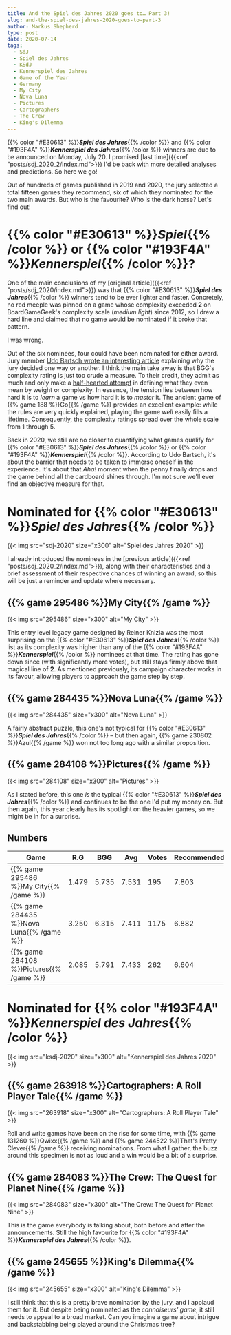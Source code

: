 ```yaml
---
title: And the Spiel des Jahres 2020 goes to… Part 3!
slug: and-the-spiel-des-jahres-2020-goes-to-part-3
author: Markus Shepherd
type: post
date: 2020-07-14
tags:
  - SdJ
  - Spiel des Jahres
  - KSdJ
  - Kennerspiel des Jahres
  - Game of the Year
  - Germany
  - My City
  - Nova Luna
  - Pictures
  - Cartographers
  - The Crew
  - King's Dilemma
---
```


{{% color "#E30613" %}}***Spiel des Jahres***{{% /color %}} and {{% color "#193F4A" %}}***Kennerspiel des Jahres***{{% /color %}} winners are due to be announced on Monday, July 20. I promised [last time]({{<ref "posts/sdj_2020_2/index.md">}}) I'd be back with more detailed analyses and predictions. So here we go!

Out of hundreds of games published in 2019 and 2020, the jury selected a total fifteen games they recommend, six of which they nominated for the two main awards. But who is the favourite? Who is the dark horse? Let's find out!


# {{% color "#E30613" %}}*Spiel*{{% /color %}} or {{% color "#193F4A" %}}*Kennerspiel*{{% /color %}}?

One of the main conclusions of my [original article]({{<ref "posts/sdj_2020/index.md">}}) was that {{% color "#E30613" %}}***Spiel des Jahres***{{% /color %}} winners tend to be ever lighter and faster. Concretely, no red meeple was pinned on a game whose complexity exceeded **2** on BoardGameGeek's complexity scale (*medium light*) since 2012, so I drew a hard line and claimed that no game would be nominated if it broke that pattern.

I was wrong.

Out of the six nominees, four could have been nominated for either award. Jury member [Udo Bartsch wrote an interesting article](https://www.spiel-des-jahres.de/rot-oder-anthrazit-spiele-im-grenzbereich/) explaining why the jury decided one way or another. I think the main take away is that BGG's complexity rating is just too crude a measure. To their credit, they admit as much and only make a [half-hearted attempt](https://boardgamegeek.com/wiki/page/Weight) in defining what they even mean by weight or complexity. In essence, the tension lies between how hard it is to *learn* a game vs how hard it is to *master* it. The ancient game of {{% game 188 %}}Go{{% /game %}} provides an excellent example: while the rules are very quickly explained, playing the game *well* easily fills a lifetime. Consequently, the complexity ratings spread over the whole scale from 1 through 5.

Back in 2020, we still are no closer to quantifying what games qualify for {{% color "#E30613" %}}***Spiel des Jahres***{{% /color %}} or {{% color "#193F4A" %}}***Kennerspiel***{{% /color %}}. According to Udo Bartsch, it's about the barrier that needs to be taken to immerse oneself in the experience. It's about that *Aha!* moment when the penny finally drops and the game behind all the cardboard shines through. I'm not sure we'll ever find an objective measure for that.


# Nominated for {{% color "#E30613" %}}*Spiel des Jahres*{{% /color %}}

{{< img src="sdj-2020" size="x300" alt="Spiel des Jahres 2020" >}}

I already introduced the nominees in the [previous article]({{<ref "posts/sdj_2020_2/index.md">}}), along with their characteristics and a brief assessment of their respective chances of winning an award, so this will be just a reminder and update where necessary.


## {{% game 295486 %}}My City{{% /game %}}

{{< img src="295486" size="x300" alt="My City" >}}

This entry level legacy game designed by Reiner Knizia was the most surprising on the {{% color "#E30613" %}}***Spiel des Jahres***{{% /color %}} list as its complexity was higher than any of the {{% color "#193F4A" %}}***Kennerspiel***{{% /color %}} nominees at that time. The rating has gone down since (with significantly more votes), but still stays firmly above that magical line of **2**. As mentioned previously, its campaign character works in its favour, allowing players to approach the game step by step.


## {{% game 284435 %}}Nova Luna{{% /game %}}

{{< img src="284435" size="x300" alt="Nova Luna" >}}

A fairly abstract puzzle, this one's not typical for {{% color "#E30613" %}}***Spiel des Jahres***{{% /color %}} – but then again, {{% game 230802 %}}Azul{{% /game %}} won not too long ago with a similar proposition.


## {{% game 284108 %}}Pictures{{% /game %}}

{{< img src="284108" size="x300" alt="Pictures" >}}

As I stated before, this one *is* the typical {{% color "#E30613" %}}***Spiel des Jahres***{{% /color %}} and continues to be the one I'd put my money on. But then again, this year clearly has its spotlight on the heavier games, so we might be in for a surprise.


## Numbers

| Game                                      | R.G   | BGG   | Avg   | Votes | Recommended |
|-------------------------------------------|-------|-------|-------|-------|-------------|
| {{% game 295486 %}}My City{{% /game %}}   | 1.479 | 5.735 | 7.531 | 195   | 7.803       |
| {{% game 284435 %}}Nova Luna{{% /game %}} | 3.250 | 6.315 | 7.411 | 1175  | 6.882       |
| {{% game 284108 %}}Pictures{{% /game %}}  | 2.085 | 5.791 | 7.433 | 262   | 6.604       |


# Nominated for {{% color "#193F4A" %}}*Kennerspiel des Jahres*{{% /color %}}

{{< img src="ksdj-2020" size="x300" alt="Kennerspiel des Jahres 2020" >}}

## {{% game 263918 %}}Cartographers: A Roll Player Tale{{% /game %}}

{{< img src="263918" size="x300" alt="Cartographers: A Roll Player Tale" >}}

Roll and write games have been on the rise for some time, with {{% game 131260 %}}Qwixx{{% /game %}} and {{% game 244522 %}}That's Pretty Clever{{% /game %}} receiving nominations. From what I gather, the buzz around this specimen is not as loud and a win would be a bit of a surprise.


## {{% game 284083 %}}The Crew: The Quest for Planet Nine{{% /game %}}

{{< img src="284083" size="x300" alt="The Crew: The Quest for Planet Nine" >}}

This is the game everybody is talking about, both before and after the announcements. Still the high favourite for {{% color "#193F4A" %}}***Kennerspiel des Jahres***{{% /color %}}.


## {{% game 245655 %}}King's Dilemma{{% /game %}}

{{< img src="245655" size="x300" alt="King's Dilemma" >}}

I still think that this is a pretty brave nomination by the jury, and I applaud them for it. But despite being nominated as the *connoiseurs' game*, it still needs to appeal to a broad market. Can you imagine a game about intrigue and backstabbing being played around the Christmas tree?
